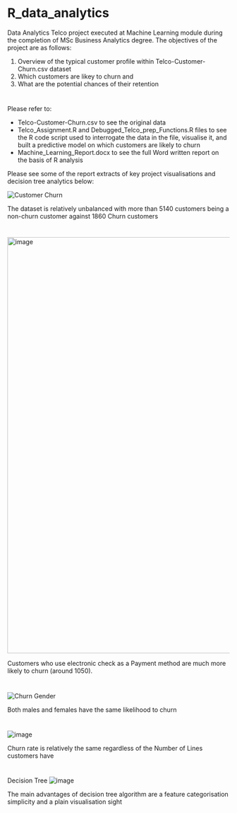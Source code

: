 # R_data_analytics


Data Analytics Telco project executed at Machine Learning module during the completion of MSc Business Analytics degree. The objectives of the project are as follows:
1) Overview of the typical customer profile within Telco-Customer-Churn.csv dataset
2) Which customers are likey to churn and 
3) What are the potential chances of their retention
#
Please refer to:
- Telco-Customer-Churn.csv to see the original data
- Telco_Assignment.R and Debugged_Telco_prep_Functions.R files to see the R code script used to interrogate the data in the file, visualise it, and built a predictive model on which customers are likely to churn
- Machine_Learning_Report.docx to see the full Word written report on the basis of R analysis

Please see some of the report extracts of key project visualisations and decision tree analytics below:


![Customer Churn](https://user-images.githubusercontent.com/93555279/191345994-ec5a0e31-d922-44b7-b306-45252695afa3.png)

The dataset is relatively unbalanced with more than 5140 customers being a non-churn customer against 1860 Churn customers
#
#
#
<img width="941" alt="image" src="https://user-images.githubusercontent.com/93555279/191345197-ec743f4f-e3bd-4ce3-8007-c6d2e4a6909e.png">

Customers who use electronic check as a Payment method are much more likely to churn (around 1050). 
#
#
#
![Churn Gender](https://user-images.githubusercontent.com/93555279/191346972-04ca696f-660b-439e-bec9-b4f78349a5b3.png)

Both males and females have the same likelihood to churn
#
#
#
![image](https://user-images.githubusercontent.com/93555279/191347793-ded5fef7-08b1-43ae-9eb5-1a350c671e74.png)

Churn rate is relatively the same regardless of the Number of Lines customers have 
#
#
#
Decision Tree
![image](https://user-images.githubusercontent.com/93555279/191364494-af707e8d-ad6e-4cf0-ba83-15bd15f13ad4.png)

The main advantages of decision tree algorithm are a feature categorisation simplicity and a plain visualisation sight



